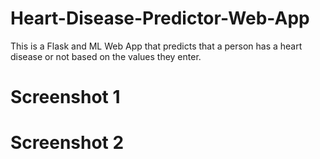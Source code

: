 # Heart-Disease-Predictor-Web-App
This is a Flask and ML Web App that predicts that a person has a heart disease or not based on the values they enter.

# Screenshot 1

# Screenshot 2

